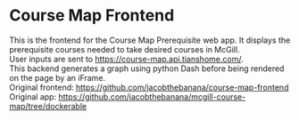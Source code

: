 # Course Map Frontend
This is the frontend for the Course Map Prerequisite web app. It displays the prerequisite courses needed to take desired courses in McGill.\
User inputs are sent to <https://course-map.api.tianshome.com/>.\
This backend generates a graph using python Dash before being rendered on the page by an iFrame.\
Original frontend: <https://github.com/jacobthebanana/course-map-frontend>\
Original app: <https://github.com/jacobthebanana/mcgill-course-map/tree/dockerable>
